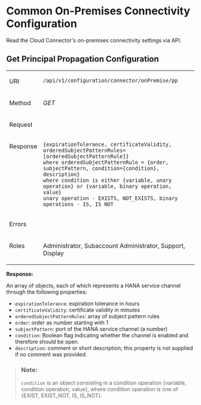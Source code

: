 <!-- loio03a3ab39cd544e37871b0bf75ad6ca5f -->

# Common On-Premises Connectivity Configuration

Read the Cloud Connector's on-premises connectivity settings via API.



<a name="loio03a3ab39cd544e37871b0bf75ad6ca5f__section_rcp_l1b_vcb"/>

## Get Principal Propagation Configuration


<table>
<tr>
<td valign="top">

URI

</td>
<td valign="top">

`/api/v1/configuration/connector/onPremise/pp` 

</td>
</tr>
<tr>
<td valign="top">

Method

</td>
<td valign="top">

*GET* 

</td>
</tr>
<tr>
<td valign="top">

Request

</td>
<td valign="top">



</td>
</tr>
<tr>
<td valign="top">

Response

</td>
<td valign="top">

```
{expirationTolerance, certificateValidity, orderedSubjectPatternRules=[orderedSubjectPatternRule]}
where orderedSubjectPatternRule = {order, subjectPattern, condition={condition}, description}
where condition is either {variable, unary operation} or {variable, binary operation, value}
unary operation - EXISTS, NOT_EXISTS, binary operations - IS, IS_NOT
```



</td>
</tr>
<tr>
<td valign="top">

Errors

</td>
<td valign="top">



</td>
</tr>
<tr>
<td valign="top">

Roles

</td>
<td valign="top">

Administrator, Subaccount Administrator, Support, Display

</td>
</tr>
</table>

**Response:**

An array of objects, each of which represents a HANA service channel through the following properties:

-   `expirationTolerance`: expiration tolerance in hours
-   `certificateValidity`: certificate validity in minutes
-   `orderedSubjectPatternRules`: array of subject pattern rules
-   `order`: order as number starting with 1
-   `subjectPattern`: port of the HANA service channel \(a number\)
-   `condition`: Boolean flag indicating whether the channel is enabled and therefore should be open.
-   `description`: comment or short description; this property is not supplied if no comment was provided.

> ### Note:  
> `condition` is an object consisting in a condition operation \{variable, condition operation, value\}, where condition operation is one of \{EXIST, EXIST\_NOT, IS, IS\_NOT\}.

